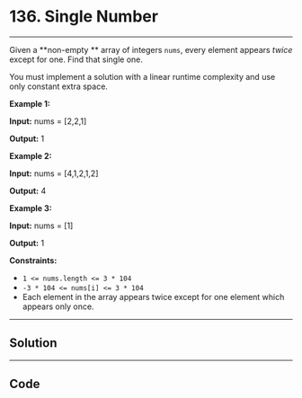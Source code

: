 # 136. Single Number

---

Given a **non-empty **  array of integers `nums`, every element appears _twice_ except for one. Find that single one.

You must implement a solution with a linear runtime complexity and use only constant extra space.

 

**Example 1:**

**Input:** nums = [2,2,1]

**Output:** 1

**Example 2:**

**Input:** nums = [4,1,2,1,2]

**Output:** 4

**Example 3:**

**Input:** nums = [1]

**Output:** 1

 

**Constraints:**

  * `1 <= nums.length <= 3 * 104`
  * `-3 * 104 <= nums[i] <= 3 * 104`
  * Each element in the array appears twice except for one element which appears only once.

---

## Solution



---

## Code
```python


```